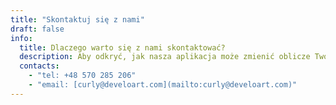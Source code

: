 ```yaml
---
title: "Skontaktuj się z nami"
draft: false
info:
  title: Dlaczego warto się z nami skontaktować?
  description: Aby odkryć, jak nasza aplikacja może zmienić oblicze Twojego biznesu. Oferujemy innowacyjne narzędzie, dostosowane do potrzeb każdego salonu, od jednoosobowych działalności po duże przedsiębiorstwa. Nie przegap okazji, aby usprawnić zarządzanie i rozwijać swoje usługi z naszą wszechstronną platformą.
  contacts:
    - "tel: +48 570 285 206"
    - "email: [curly@develoart.com](mailto:curly@develoart.com)"
---
```

